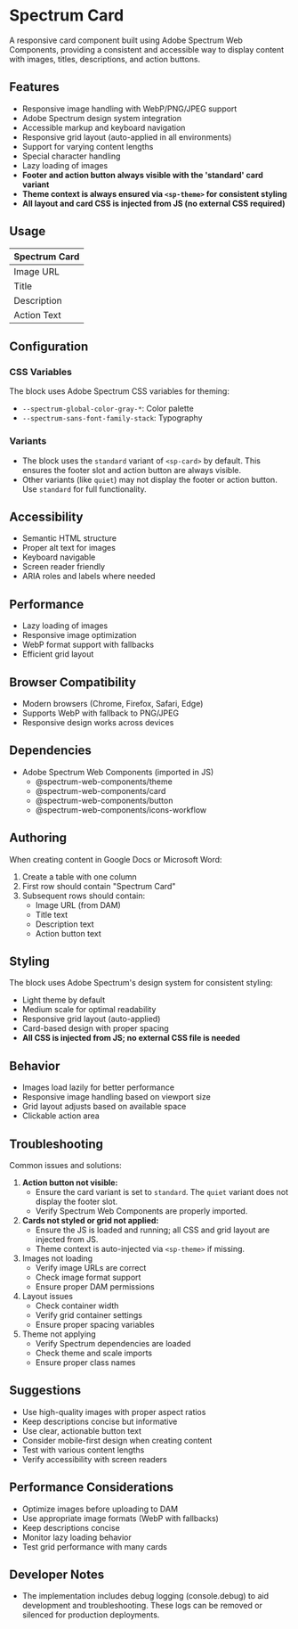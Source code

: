 # Spectrum Card

A responsive card component built using Adobe Spectrum Web Components, providing a consistent and accessible way to display content with images, titles, descriptions, and action buttons.

## Features
- Responsive image handling with WebP/PNG/JPEG support
- Adobe Spectrum design system integration
- Accessible markup and keyboard navigation
- Responsive grid layout (auto-applied in all environments)
- Support for varying content lengths
- Special character handling
- Lazy loading of images
- **Footer and action button always visible with the 'standard' card variant**
- **Theme context is always ensured via `<sp-theme>` for consistent styling**
- **All layout and card CSS is injected from JS (no external CSS required)**

## Usage
| Spectrum Card |
| :------------ |
| Image URL     |
| Title         |
| Description   |
| Action Text   |

## Configuration
### CSS Variables
The block uses Adobe Spectrum CSS variables for theming:
- `--spectrum-global-color-gray-*`: Color palette
- `--spectrum-sans-font-family-stack`: Typography

### Variants
- The block uses the `standard` variant of `<sp-card>` by default. This ensures the footer slot and action button are always visible.
- Other variants (like `quiet`) may not display the footer or action button. Use `standard` for full functionality.

## Accessibility
- Semantic HTML structure
- Proper alt text for images
- Keyboard navigable
- Screen reader friendly
- ARIA roles and labels where needed

## Performance
- Lazy loading of images
- Responsive image optimization
- WebP format support with fallbacks
- Efficient grid layout

## Browser Compatibility
- Modern browsers (Chrome, Firefox, Safari, Edge)
- Supports WebP with fallback to PNG/JPEG
- Responsive design works across devices

## Dependencies
- Adobe Spectrum Web Components (imported in JS)
  - @spectrum-web-components/theme
  - @spectrum-web-components/card
  - @spectrum-web-components/button
  - @spectrum-web-components/icons-workflow

## Authoring
When creating content in Google Docs or Microsoft Word:
1. Create a table with one column
2. First row should contain "Spectrum Card"
3. Subsequent rows should contain:
   - Image URL (from DAM)
   - Title text
   - Description text
   - Action button text

## Styling
The block uses Adobe Spectrum's design system for consistent styling:
- Light theme by default
- Medium scale for optimal readability
- Responsive grid layout (auto-applied)
- Card-based design with proper spacing
- **All CSS is injected from JS; no external CSS file is needed**

## Behavior
- Images load lazily for better performance
- Responsive image handling based on viewport size
- Grid layout adjusts based on available space
- Clickable action area

## Troubleshooting
Common issues and solutions:
1. **Action button not visible:**
   - Ensure the card variant is set to `standard`. The `quiet` variant does not display the footer slot.
   - Verify Spectrum Web Components are properly imported.
2. **Cards not styled or grid not applied:**
   - Ensure the JS is loaded and running; all CSS and grid layout are injected from JS.
   - Theme context is auto-injected via `<sp-theme>` if missing.
3. Images not loading
   - Verify image URLs are correct
   - Check image format support
   - Ensure proper DAM permissions
4. Layout issues
   - Check container width
   - Verify grid container settings
   - Ensure proper spacing variables
5. Theme not applying
   - Verify Spectrum dependencies are loaded
   - Check theme and scale imports
   - Ensure proper class names

## Suggestions
- Use high-quality images with proper aspect ratios
- Keep descriptions concise but informative
- Use clear, actionable button text
- Consider mobile-first design when creating content
- Test with various content lengths
- Verify accessibility with screen readers

## Performance Considerations
- Optimize images before uploading to DAM
- Use appropriate image formats (WebP with fallbacks)
- Keep descriptions concise
- Monitor lazy loading behavior
- Test grid performance with many cards

## Developer Notes
- The implementation includes debug logging (console.debug) to aid development and troubleshooting. These logs can be removed or silenced for production deployments.

